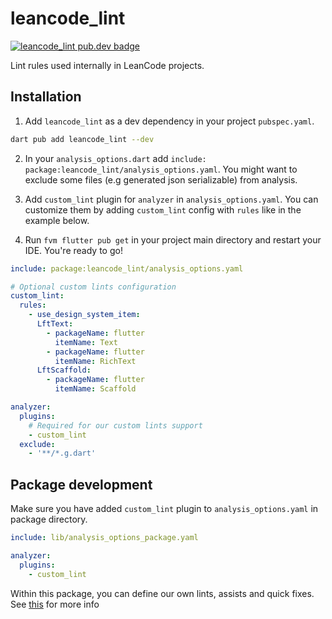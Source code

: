 # leancode_lint

[![leancode_lint pub.dev badge][pub-badge]][pub-badge-link]

Lint rules used internally in LeanCode projects.

## Installation

1. Add `leancode_lint` as a dev dependency in your project `pubspec.yaml`.

```sh
dart pub add leancode_lint --dev
```

2. In your `analysis_options.dart` add `include: package:leancode_lint/analysis_options.yaml`. You might want to exclude some files
(e.g generated json serializable) from analysis.

4. Add `custom_lint` plugin for `analyzer` in `analysis_options.yaml`. You can customize them by adding `custom_lint` config 
with `rules` like in the example below.

5. Run `fvm flutter pub get` in your project main directory and restart your IDE. You're ready to go!
   
```yaml
include: package:leancode_lint/analysis_options.yaml

# Optional custom lints configuration
custom_lint:
  rules:
    - use_design_system_item:
      LftText:
        - packageName: flutter
          itemName: Text
        - packageName: flutter
          itemName: RichText
      LftScaffold:
        - packageName: flutter
          itemName: Scaffold

analyzer:
  plugins:
    # Required for our custom lints support
    - custom_lint
  exclude:
    - '**/*.g.dart'
```

## Package development

Make sure you have added `custom_lint` plugin to `analysis_options.yaml` in package directory.

```yaml
include: lib/analysis_options_package.yaml

analyzer:
  plugins:
    - custom_lint
```

Within this package, you can define our own lints, assists and quick fixes. See [this](https://leancode.atlassian.net/wiki/spaces/LEAN/pages/2020802609/custom+lint+-+research+and+use+at+leancode) for more info

[pub-badge]: https://img.shields.io/pub/v/leancode_lint
[pub-badge-link]: https://pub.dev/packages/leancode_lint
